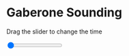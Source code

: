 <h1>Gaberone Sounding</h1>
<p>Drag the slider to change the time</p>

<div class="slidecontainer">
<input oninput='setImage(this)' class="slider" type="range" min="0" max="5" value="0" step="1" />
<img id='img'/>
</div>

<script>
var img = document.getElementById('img');
var img_array = ['/assets/images/skwt/skd_gaberone_wrfout_d01_2020-04-26_12:00:00.png',
'/assets/images/skwt/skd_gaberone_wrfout_d01_2020-04-26_18:00:00.png',
'/assets/images/skwt/skd_gaberone_wrfout_d01_2020-04-27_00:00:00.png',
'/assets/images/skwt/skd_gaberone_wrfout_d01_2020-04-27_06:00:00.png',
'/assets/images/skwt/skd_gaberone_wrfout_d01_2020-04-27_12:00:00.png',];
function setImage(obj)
{
        var value = obj.value;
        img.src = img_array[value];

}
</script>
